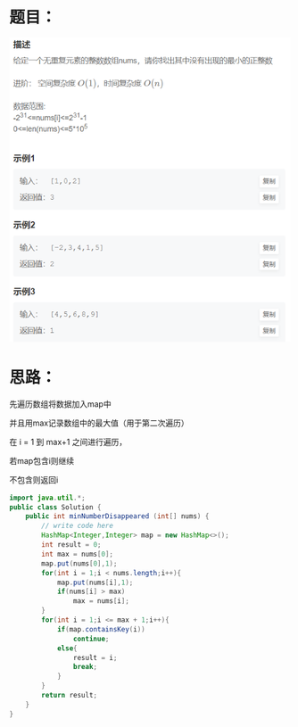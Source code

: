 # 题目：

![](https://github.com/SaoDiSengA/forWork/blob/master/images/缺失的第一个正整数.png)

# 思路：

先遍历数组将数据加入map中

并且用max记录数组中的最大值（用于第二次遍历）

在 i = 1 到 max+1 之间进行遍历，

若map包含i则继续

不包含则返回i

```java
import java.util.*;
public class Solution {
    public int minNumberDisappeared (int[] nums) {
        // write code here
        HashMap<Integer,Integer> map = new HashMap<>();
        int result = 0;
        int max = nums[0];
        map.put(nums[0],1);
        for(int i = 1;i < nums.length;i++){
            map.put(nums[i],1);
            if(nums[i] > max)
                max = nums[i];
        }
        for(int i = 1;i <= max + 1;i++){
            if(map.containsKey(i))
                continue;
            else{
                result = i;
                break;
            }
        }
        return result;
    }
}
```

